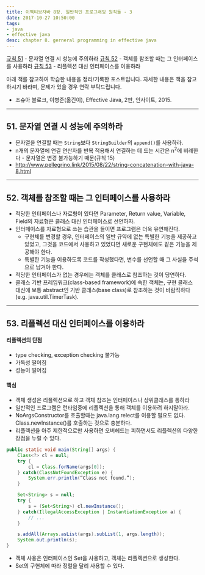 ```yaml
---
title: 이펙티브자바 8장. 일반적인 프로그래밍 원칙들 - 3
date: 2017-10-27 10:50:00
tags:
- java
- effective java
desc: chapter 8. gerneral programming in effective java
---
```


[규칙 51](../../../../2017/10/27/general-programming-3/#51-문자열-연결-시-성능에-주의하라) - 문자열 연결 시 성능에 주의하라
[규칙 52](../../../../2017/10/27/general-programming-3/#52-객체를-참조할-때는-그-인터페이스를-사용하라) - 객체를 참조할 때는 그 인터페이스를 사용하라
[규칙 53](../../../../2017/10/27/general-programming-3/#53-리플렉션-대신-인터페이스를-이용하라) - 리플렉션 대신 인터페이스를 이용하라

<!-- more -->

<div class="tip">
    <div>아래 책를 참고하여 학습한 내용을 정리/기록한 포스트입니다. 자세한 내용은 책을 참고하시기 바라며, 문제가 있을 경우 연락 부탁드립니다.</div>
    <ul>
        <li>조슈아 블로크, 이병준(옮긴이), Effective Java, 2판, 인사이트, 2015.</li>
    </ul>
</div>

---

## 51. 문자열 연결 시 성능에 주의하라

- 문자열을 연결할 때는 `String`보다 `StringBuilder`의 `append()`를 사용하라.
- n개의 문자열에 연결 연산자를 반복 적용해서 연결하는 데 드는 시간은 n<sup>2</sup>에 비례한다 - 문자열은 변경 불가능하기 때문(규칙 15)
- http://www.pellegrino.link/2015/08/22/string-concatenation-with-java-8.html

---

## 52. 객체를 참조할 때는 그 인터페이스를 사용하라

- 적당한 인터페이스나 자료형이 있다면 Parameter, Return value, Variable, Field의 자료형은 클래스 대신 인터페이스로 선언하자.
- 인터페이스를 자료형으로 쓰는 습관을 들이면 프로그램은 더욱 유연해진다.
    - 구현체를 변경할 경우, 인터페이스의 일반 규약에 없는 특별한 기능을 제공하고 있었고, 그것을 코드에서 사용하고 있었다면 새로운 구현체에도 같은 기능을 제공해야 한다.
    - 특별한 기능을 이용하도록 코드를 작성했다면, 변수를 선언할 때 그 사실을 주석으로 남겨야 한다.
- 적당한 인터페이스가 없는 경우에는 객체를 클래스로 참조하는 것이 당연하다.
- 클래스 기반 프레임워크(class-based framework)에 속한 객체는, 구현 클래스 대신에 보통 abstract인 기반 클래스(base class)로 참조하는 것이 바람직하다(e.g. java.util.TimerTask).

---

## 53. 리플렉션 대신 인터페이스를 이용하라

#### 리플렉션의 단점

-  type checking, exception checking 불가능
- 가독성 떨어짐
- 성능이 떨어짐

#### 핵심

- 객체 생성은 리플렉션으로 하고 객체 참조는 인터페이스나 상위클래스를 통하라
- 일반적인 프로그램은 런타임중에 리플렉션을 통해 객체를 이용하려 하지말아라.
- NoArgsConstructor를 호출할때는 java.lang.relect를 이용할 필요도 없다. Class.newInstance()를 호출하는 것으로 충분하다.
- 리플렉션을 아주 제한적으로만 사용하면 오버헤드는 피하면서도 리플렉션의 다양한 장점을 누릴 수 있다.

```java
public static void main(String[] args) {
    Class<?> cl = null;
    try {
        cl = Class.forName(args[0]);
    } catch(ClassNotFoundException e) {
        System.err.println(“Class not found.”);
    }

    Set<String> s = null;
    try {
        s = (Set<String>) cl.newInstance();
    } catch(IllegalAccessException | InstantiationException a) {
        // ...
    }

    s.addAll(Arrays.asList(args).subList(1, args.length));
    System.out.println(s);
}
```

- 객체 사용은 인터페이스인 Set을 사용하고, 객체는 리플렉션으로 생성한다.
- Set의 구현체에 따라 정렬을 달리 사용할 수 있다.